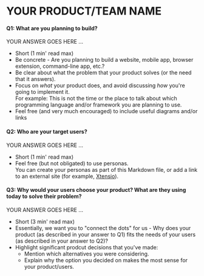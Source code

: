 # YOUR PRODUCT/TEAM NAME

#### Q1: What are you planning to build?

YOUR ANSWER GOES HERE ...

 * Short (1 min' read max)
 * Be concrete - Are you planning to build a website, mobile app,
   browser extension, command-line app, etc.?
 * Be clear about what the problem that your product solves (or the need that it answers).
 * Focus on *what* your product does, and avoid discussing *how* you're going to implement it.      
   For example: This is not the time or the place to talk about which programming language and/or framework you are planning to use.
 * Feel free (and very much encouraged) to include useful diagrams and/or links


#### Q2: Who are your target users?

YOUR ANSWER GOES HERE ...

 * Short (1 min' read max)
 * Feel free (but not obligated) to use personas.        
   You can create your personas as part of this Markdown file, or add a link to an external site (for example, [Xtensio](https://xtensio.com/user-persona/)).

#### Q3: Why would your users choose your product? What are they using today to solve their problem?

YOUR ANSWER GOES HERE ...

 * Short (3 min' read max)
 * Essentially, we want you to "connect the dots" for us - Why does your product (as described in your answer to Q1) fits the needs of your users (as described in your answer to Q2)?
 * Highlight significant prodcut decisions that you've made:
    * Mention which alternatives you were considering.
    * Explain why the option you decided on makes the most sense for your product/users.
 
